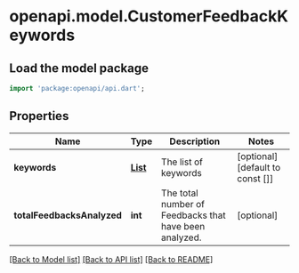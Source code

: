 # openapi.model.CustomerFeedbackKeywords

## Load the model package
```dart
import 'package:openapi/api.dart';
```

## Properties
Name | Type | Description | Notes
------------ | ------------- | ------------- | -------------
**keywords** | [**List<CustomerFeedbackKeyword>**](CustomerFeedbackKeyword.md) | The list of keywords | [optional] [default to const []]
**totalFeedbacksAnalyzed** | **int** | The total number of Feedbacks that have been analyzed. | [optional] 

[[Back to Model list]](../README.md#documentation-for-models) [[Back to API list]](../README.md#documentation-for-api-endpoints) [[Back to README]](../README.md)



